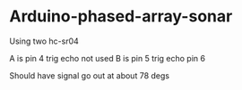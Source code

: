 # Arduino-phased-array-sonar
Using two hc-sr04

A is pin 4 trig echo not used
B is pin 5 trig echo pin 6

Should have signal go out at about 78 degs
